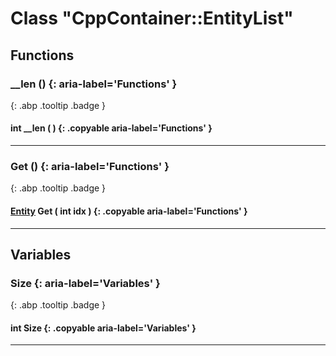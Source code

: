 # Class "CppContainer::EntityList"
## Functions
### __len () {: aria-label='Functions' }
[ ](#){: .abp .tooltip .badge }
#### int __len ( ) {: .copyable aria-label='Functions' }

___ 
### Get () {: aria-label='Functions' }
[ ](#){: .abp .tooltip .badge }
#### [Entity](../Entity) Get ( int idx ) {: .copyable aria-label='Functions' }

___ 
## Variables
### Size {: aria-label='Variables' }
[ ](#){: .abp .tooltip .badge }
####  int Size  {: .copyable aria-label='Variables' }

___ 
